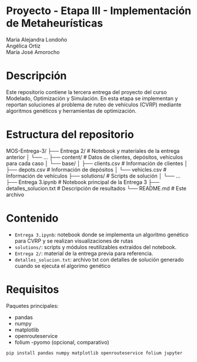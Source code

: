 # Proyecto - Etapa III - Implementación de Metaheurísticas

Maria Alejandra Londoño <br>
Angélica Ortiz <br>
María José Amorocho

# Descripción
Este repositorio contiene la tercera entrega del proyecto del curso Modelado, Optimización y Simulación. En esta etapa se implementan y reportan soluciones al problema de ruteo de vehículos (CVRP) mediante algoritmos genéticos y herramientas de optimización.

# Estructura del repositorio
MOS-Entrega-3/
├── Entrega 2/                # Notebook y materiales de la entrega anterior
│   └── ...
├── content/                  # Datos de clientes, depósitos, vehículos para cada caso
│   └── base/
│       ├── clients.csv       # Información de clientes
│       ├── depots.csv        # Información de depósitos
│       └── vehicles.csv      # Información de vehículos
├── solutions/                # Scripts de solución
│   └── ...
├── Entrega 3.ipynb           # Notebook principal de la Entrega 3
├── detalles_solucion.txt     # Descripción de resultados
└── README.md                 # Este archivo


# Contenido
- `Entrega 3.ipynb`: notebook donde se implementa un algoritmo genético para CVRP y se realizan visualizaciones de rutas
- `solutions/`: scripts y módulos reutilizables extraídos del notebook.
- `Entrega 2/`: material de la entrega previa para referencia.
- `detalles_solucion.txt`: archivo txt con detalles de solución generado cuando se ejecuta el algorimo genético

# Requisitos
Paquetes principales:
- pandas
- numpy
- matplotlib
- openrouteservice
- folium
-pyomo (opcional, comparativo)

```bash
pip install pandas numpy matplotlib openrouteservice folium jupyter
```